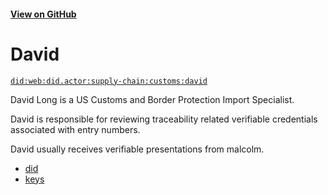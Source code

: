 #### [View on GitHub](https://github.com/w3c-ccg/did.actor/tree/master/supply-chain/customs/david/)

# David

[`did:web:did.actor:supply-chain:customs:david`](https://did-web.web.app/api/v1/identifiers/did:web:did.actor:supply-chain:customs:david)

David Long is a US Customs and Border Protection Import Specialist.

David is responsible for reviewing traceability related verifiable credentials associated with entry numbers.

David usually receives verifiable presentations from malcolm.

- [did](./did.json)
- [keys](./keys.json)
